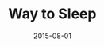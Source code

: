 ---
title: Way to Sleep
articlename: >-
  Web-Based Access to Positive Airway Pressure Usage with or without an Initial Financial Incentive Improves Treatment Use in Patients with Obstructive Sleep Apnea
date: 2015-08-01
summary: >-
  Positive airway pressure adherence is significantly improved by giving patients Web access to information about their use of the treatment. Inclusion of a financial incentive in the first week had no additive effect in improving adherence.
authors: >-
  Samuel T. Kuna, MD;  David Shuttleworth  Luqi Chi, MD;  Sharon Schutte-Rodin, MD; Eliot Friedman, MD; Hengyi Guo;  Sandeep Dhand, MD;  Lin Yang, MS; Jingsan Zhu, MS, MBA;  Scarlett L. Bellamy, ScD;  Kevin G. Volpp, MD, PhD; David A. Asch, MD, MBA
source: 'https://academic.oup.com/sleep/article/38/8/1229/2417958'
---